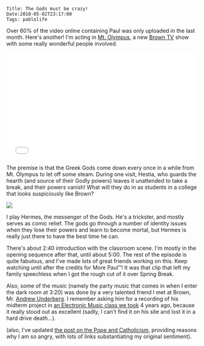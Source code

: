     Title: The Gods must be crazy!
    Date:2010-05-02T23:17:00
    Tags: pablolife


Over 60% of the video online containing Paul was only uploaded in the last month.
Here's another!  I'm acting in [Mt. Olympus][1], a new [Brown TV][2] show with
some really wonderful people involved.

<!-- more -->

<iframe src="//player.vimeo.com/video/11378339;byline=0&amp;portrait=0&amp;badge=0" width="500" height="281" frameborder="0" webkitallowfullscreen mozallowfullscreen allowfullscreen></iframe>

The premise is that the Greek Gods come down every once in a while from Mt.
Olympus to let off some steam. During one visit, Hestia, who guards the hearth
(and source of their Godly powers) leaves it unattended to take a break, and
their powers vanish! What will they do in as students in a college that looks
suspiciously like Brown?

[![][3]][4]

I play Hermes, the messenger of the Gods. He's a trickster, and mostly serves
as comic relief. The gods go through a number of identity issues when they
lose their powers and learn to become mortal, but Hermes is really just there
to have the best time he can.

There's about 2:40 introduction with the classroom scene. I'm mostly in the
opening sequence after that, until about 5:00. The rest of the episode is
quite fabulous, and I've made lots of great friends working on this. Keep
watching until after the credits for More Paul™! It was that clip that left my
family speechless when I got the rough cut of it over Spring Break.

Also, some of the music (namely the party music that comes in when I enter the
dark room at 3:20) was done by a very talented friend I met at Brown, Mr.
[Andrew Underberg][5]. I remember asking him for a recording of his midterm
project in [an Electronic Music class we took][6] 4 years ago, because it
really stood out as excellent (sadly, I can't find it on his site and lost it
in a hard drive death...).

(also, I've updated [the post on the Pope and Catholicism][7], providing
reasons why I am so angry, with lots of links substantiating my original
sentiment).


   [1]: http://www.mt-olympus.org/
   [2]: http://browntv.org/blog/
   [3]: http://3.bp.blogspot.com/_3ys1dwfzc2w/S95wJafVruI/AAAAAAAAAEY/V1IyZqWE9L4/s320/26128_619685518101_1010423_35296230_5044379_n.jpg
   [4]: http://3.bp.blogspot.com/_3ys1dwfzc2w/S95wJafVruI/AAAAAAAAAEY/V1IyZqWE9L4/s1600/26128_619685518101_1010423_35296230_5044379_n.jpg
   [5]: http://andrewunderberg.com/home.cfm
   [6]: http://brown.mochacourses.com/mocha/search.action?semesters=13&q=MU120&professor=&title=&Hours=
   [7]: /2010/04/i-read-news.html
